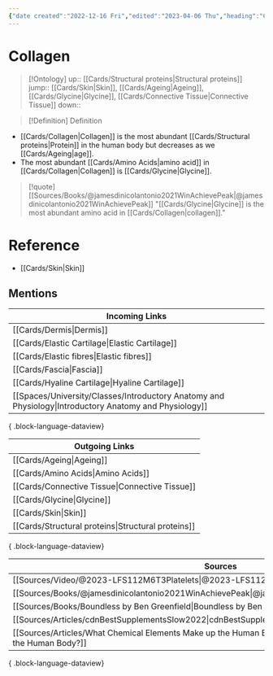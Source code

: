 ```yaml
---
{"date created":"2022-12-16 Fri","edited":"2023-04-06 Thu","heading":"Collagen","uri":"https://id.loc.gov/authorities/subjects/sh85027969","lcc":"QP552.C6","aliases":["Collogen"],"broader":["Extracellular matrix proteins"],"narrower":["Hide powder","Collectins"],"related":["Connective tissues"],"dg-publish":true,"permalink":"/cards/collagen/","dgPassFrontmatter":true}
---
```


# Collagen

> [!Ontology]
> up:: [[Cards/Structural proteins\|Structural proteins]]
> jump:: [[Cards/Skin\|Skin]], [[Cards/Ageing\|Ageing]], [[Cards/Glycine\|Glycine]], [[Cards/Connective Tissue\|Connective Tissue]]
> down:: 

> [!Definition] Definition
> 

- [[Cards/Collagen\|Collagen]] is the most abundant [[Cards/Structural proteins\|Protein]] in the human body but decreases as we [[Cards/Ageing\|age]].
- The most abundant [[Cards/Amino Acids\|amino acid]] in [[Cards/Collagen\|Collagen]] is [[Cards/Glycine\|Glycine]].

> [!quote] [[Sources/Books/@jamesdinicolantonio2021WinAchievePeak\|@jamesdinicolantonio2021WinAchievePeak]]
> "[[Cards/Glycine\|Glycine]] is the most abundant amino acid in [[Cards/Collagen\|collagen]]."

# Reference
- [[Cards/Skin\|Skin]]

## Mentions
| Incoming Links                                                                                            |
| --------------------------------------------------------------------------------------------------------- |
| [[Cards/Dermis\|Dermis]]                                                                               |
| [[Cards/Elastic Cartilage\|Elastic Cartilage]]                                                         |
| [[Cards/Elastic fibres\|Elastic fibres]]                                                               |
| [[Cards/Fascia\|Fascia]]                                                                               |
| [[Cards/Hyaline Cartilage\|Hyaline Cartilage]]                                                         |
| [[Spaces/University/Classes/Introductory Anatomy and Physiology\|Introductory Anatomy and Physiology]] |

{ .block-language-dataview}

| Outgoing Links                                        |
| ----------------------------------------------------- |
| [[Cards/Ageing\|Ageing]]                           |
| [[Cards/Amino Acids\|Amino Acids]]                 |
| [[Cards/Connective Tissue\|Connective Tissue]]     |
| [[Cards/Glycine\|Glycine]]                         |
| [[Cards/Skin\|Skin]]                               |
| [[Cards/Structural proteins\|Structural proteins]] |

{ .block-language-dataview}

| Sources                                                                                                                |
| ---------------------------------------------------------------------------------------------------------------------- |
| [[Sources/Video/@2023-LFS112M6T3Platelets\|@2023-LFS112M6T3Platelets]]                                              |
| [[Sources/Books/@jamesdinicolantonio2021WinAchievePeak\|@jamesdinicolantonio2021WinAchievePeak]]                    |
| [[Sources/Books/Boundless by Ben Greenfield\|Boundless by Ben Greenfield]]                                          |
| [[Sources/Articles/cdnBestSupplementsSlow2022\|cdnBestSupplementsSlow2022]]                                         |
| [[Sources/Articles/What Chemical Elements Make up the Human Body?\|What Chemical Elements Make up the Human Body?]] |

{ .block-language-dataview}